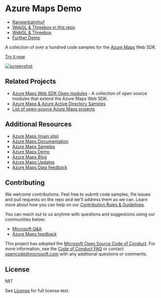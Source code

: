 # Azure Maps Demo
* [Rangierbahnhof](Example_Rangierbahnhof_M%C3%BCnchen_Ost.html)
* [WebGL & Threebox in this repo](3D-layer/Threebox/Threebox.html)
* [WebGL & Threebox](https://samples.azuremaps.com/3d-layer/threebox)
* [Further Demo](https://demo.azuremaps.com)


A collection of over a hundred code samples for the [Azure Maps](https://azuremaps.com/) Web SDK.

[Try it now](https://samples.azuremaps.com/)

[![screenshot](Static/images/screenshot.jpg)](https://samples.azuremaps.com/)

## Related Projects

* [Azure Maps Web SDK Open modules](https://github.com/microsoft/Maps/blob/master/AzureMaps.md#open-web-sdk-modules) - A collection of open source modules that extend the Azure Maps Web SDK.
* [Azure Maps & Azure Active Directory Samples](https://github.com/Azure-Samples/Azure-Maps-AzureAD-Samples)
* [List of open-source Azure Maps projects](https://github.com/microsoft/Maps/blob/master/AzureMaps.md)

## Additional Resources

* [Azure Maps (main site)](https://azuremaps.com/)
* [Azure Maps Documentation](https://docs.azuremaps.com/)
* [Azure Maps Samples](https://samples.azuremaps.com/)
* [Azure Maps Demo](https://demo.azuremaps.com/)
* [Azure Maps Blog](https://blog.azuremaps.com/)
* [Azure Maps Updates](https://updates.azuremaps.com/)
* [Azure Maps Data feedback](https://feedback.azuremaps.com/)

## Contributing

We welcome contributions. Feel free to submit code samples, file issues and pull requests on the repo and we'll address them as we can. 
Learn more about how you can help on our [Contribution Rules & Guidelines](CONTRIBUTING.md). 

You can reach out to us anytime with questions and suggestions using our communities below:
* [Microsoft Q&A](https://docs.microsoft.com/en-us/answers/topics/azure-maps.html)
* [Azure Maps feedback](https://feedback.azure.com/forums/909172-azure-maps)

This project has adopted the [Microsoft Open Source Code of Conduct](https://opensource.microsoft.com/codeofconduct/). 
For more information, see the [Code of Conduct FAQ](https://opensource.microsoft.com/codeofconduct/faq/) or 
contact [opencode@microsoft.com](mailto:opencode@microsoft.com) with any additional questions or comments.

## License

MIT
 
See [License](LICENSE.md) for full license text.
